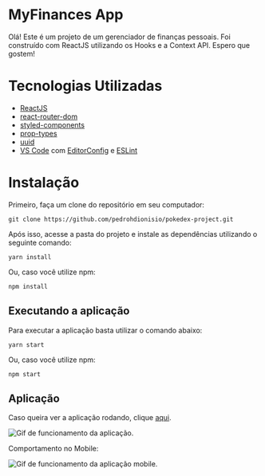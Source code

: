 # MyFinances App

Olá! Este é um projeto de um gerenciador de finanças pessoais. Foi construído com ReactJS utilizando os Hooks e a Context API. Espero que gostem!

# Tecnologias Utilizadas

 - [ReactJS](https://reactjs.org/docs/getting-started.html)
 - [react-router-dom](https://reactrouter.com/)
 - [styled-components](https://styled-components.com/)
 - [prop-types](https://reactjs.org/docs/typechecking-with-proptypes.html)
 - [uuid](https://github.com/uuidjs/uuid)
 - [VS Code](https://code.visualstudio.com/)  com  [EditorConfig](https://marketplace.visualstudio.com/items?itemName=EditorConfig.EditorConfig)  e  [ESLint](https://marketplace.visualstudio.com/items?itemName=dbaeumer.vscode-eslint)

# Instalação

Primeiro, faça um clone do repositório em seu computador:

    git clone https://github.com/pedrohdionisio/pokedex-project.git

Após isso, acesse a pasta do projeto e instale as dependências utilizando o seguinte comando:

    yarn install

Ou, caso você utilize npm:

    npm install

## Executando a aplicação

Para executar a aplicação basta utilizar o comando abaixo:

    yarn start

Ou, caso você utilize npm:

    npm start

## Aplicação

Caso queira ver a aplicação rodando, clique [aqui](https://myfinances-pedrohdionisio.netlify.app/).

![Gif de funcionamento da aplicação.](https://github.com/pedrohdionisio/pokedex-project/blob/main/pokedex.gif?raw=true)

Comportamento no Mobile:

![Gif de funcionamento da aplicação mobile.](https://github.com/pedrohdionisio/pokedex-project/blob/main/pokedex-mobile.gif?raw=true)

